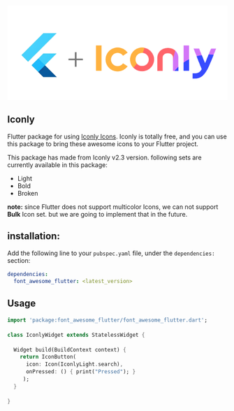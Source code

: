 [![Iconly  Banner](https://raw.githubusercontent.com/6thsolution/flutter_iconly/main/assets/image/transparent_banner.png "Iconly  Banner")](https://raw.githubusercontent.com/6thsolution/flutter_iconly/main/assets/image/transparent_banner.png "Iconly  Banner")

## Iconly
Flutter package for using [Iconly Icons](https://iconly.pro/ "Iconly Website"). Iconly is totally free, and you can use this package to bring these awesome icons to your Flutter project. 

This package has made from Iconly v2.3 version. following sets are currently available in  this package:

- Light
- Bold
- Broken

**note:** since Flutter does not support multicolor Icons, we can not support **Bulk** Icon set. but we are going to implement that in the future.

## installation:
Add the following line to your `pubspec.yaml` file, under the `dependencies:` section:

``` yaml
dependencies:
  font_awesome_flutter: <latest_version>
```

## Usage 
``` dart
import 'package:font_awesome_flutter/font_awesome_flutter.dart';

class IconlyWidget extends StatelessWidget {

  Widget build(BuildContext context) {
    return IconButton(
      icon: Icon(IconlyLight.search), 
      onPressed: () { print("Pressed"); }
     );
  }
  
}
```

